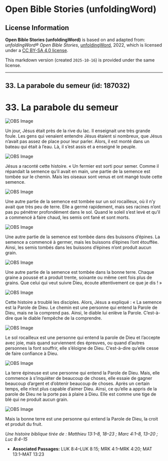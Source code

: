 # Open Bible Stories (unfoldingWord)

## License Information

**Open Bible Stories (unfoldingWord)** is based on and adapted from: _unfoldingWord® Open Bible Stories_, [unfoldingWord](https://unfoldingword.org/utw), 2022, which is licensed under a [CC BY-SA 4.0 license](https://creativecommons.org/licenses/by-sa/4.0/legalcode.en).

This markdown version (created `2025-10-16`) is provided under the same license.



--------------------------------

## 33. La parabole du semeur (id: 187032)

33\. La parabole du semeur
==========================

![OBS Image](https://cdn.aquifer.bible/aquifer-content/resources/UWOBS/jpg/360px/obs-en-33-01.jpg)

Un jour, Jésus était près de la rive du lac. Il enseignait une très grande foule. Les gens qui venaient entendre Jésus étaient si nombreux, que Jésus n’avait pas assez de place pour leur parler. Alors, il est monté dans un bateau qui était à l’eau. Là, il s’est assis et a enseigné le peuple.

![OBS Image](https://cdn.aquifer.bible/aquifer-content/resources/UWOBS/jpg/360px/obs-en-33-02.jpg)

Jésus a raconté cette histoire. « Un fermier est sorti pour semer. Comme il répandait la semence qu’il avait en main, une partie de la semence est tombée sur le chemin. Mais les oiseaux sont venus et ont mangé toute cette semence.

![OBS Image](https://cdn.aquifer.bible/aquifer-content/resources/UWOBS/jpg/360px/obs-en-33-03.jpg)

Une autre partie de la semence est tombée sur un sol rocailleux, où il n’y avait que très peu de terre. Elle a germé rapidement, mais ses racines n’ont pas pu pénétrer profondément dans le sol. Quand le soleil s’est levé et qu’il a commencé à faire chaud, les semis ont fané et sont morts.

![OBS Image](https://cdn.aquifer.bible/aquifer-content/resources/UWOBS/jpg/360px/obs-en-33-04.jpg)

Une autre partie de la semence est tombée dans des buissons d’épines. La semence a commencé à germer, mais les buissons d’épines l’ont étouffée. Ainsi, les semis tombés dans les buissons d’épines n’ont produit aucun grain.

![OBS Image](https://cdn.aquifer.bible/aquifer-content/resources/UWOBS/jpg/360px/obs-en-33-05.jpg)

Une autre partie de la semence est tombée dans la bonne terre. Chaque graine a poussé et a produit trente, soixante ou même cent fois plus de grains. Que celui qui veut suivre Dieu, écoute attentivement ce que je dis ! »

![OBS Image](https://cdn.aquifer.bible/aquifer-content/resources/UWOBS/jpg/360px/obs-en-33-06.jpg)

Cette histoire a troublé les disciples. Alors, Jésus a expliqué : « La semence est la Parole de Dieu. Le chemin est une personne qui entend la Parole de Dieu, mais ne la comprend pas. Ainsi, le diable lui enlève la Parole. C’est\-à\-dire que le diable l’empêche de la comprendre.

![OBS Image](https://cdn.aquifer.bible/aquifer-content/resources/UWOBS/jpg/360px/obs-en-33-07.jpg)

Le sol rocailleux est une personne qui entend la parole de Dieu et l’accepte avec joie, mais quand surviennent des épreuves, ou quand d’autres personnes la font souffrir, elle s’éloigne de Dieu. C’est\-à\-dire qu’elle cesse de faire confiance à Dieu.

![OBS Image](https://cdn.aquifer.bible/aquifer-content/resources/UWOBS/jpg/360px/obs-en-33-08.jpg)

La terre épineuse est une personne qui entend la Parole de Dieu. Mais, elle commence à s’inquiéter de beaucoup de choses, elle essaie de gagner beaucoup d’argent et d’obtenir beaucoup de choses. Après un certain temps, elle n’est plus capable d’aimer Dieu. Ainsi, ce qu’elle a appris de la parole de Dieu ne la porte pas à plaire à Dieu. Elle est comme une tige de blé qui ne produit aucun grain.

![OBS Image](https://cdn.aquifer.bible/aquifer-content/resources/UWOBS/jpg/360px/obs-en-33-09.jpg)

Mais la bonne terre est une personne qui entend la Parole de Dieu, la croit et produit du fruit.

*Une histoire biblique tirée de : Matthieu 13:1–8, 18–23 ; Marc 4:1–8, 13–20 ; Luc 8:4–15*

* **Associated Passages:** LUK 8:4–LUK 8:15; MRK 4:1–MRK 4:20; MAT 13:1–MAT 13:23

